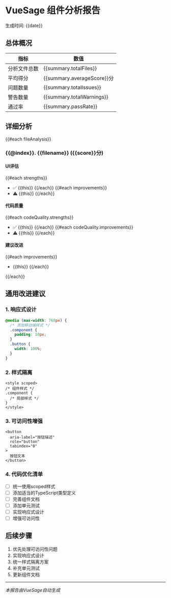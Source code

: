 # VueSage 组件分析报告

生成时间: {{date}}

## 总体概况

| 指标 | 数值 |
|------|------|
| 分析文件总数 | {{summary.totalFiles}} |
| 平均得分 | {{summary.averageScore}}分 |
| 问题数量 | {{summary.totalIssues}} |
| 警告数量 | {{summary.totalWarnings}} |
| 通过率 | {{summary.passRate}} |

## 详细分析

{{#each fileAnalysis}}
### {{@index}}. {{filename}} ({{score}}分)

#### UI评估
{{#each strengths}}
- ✅ {{this}}
{{/each}}
{{#each improvements}}
- ⚠️ {{this}}
{{/each}}

#### 代码质量
{{#each codeQuality.strengths}}
- ✅ {{this}}
{{/each}}
{{#each codeQuality.improvements}}
- ⚠️ {{this}}
{{/each}}

#### 建议改进
{{#each improvements}}
- {{this}}
{{/each}}

{{/each}}

## 通用改进建议

### 1. 响应式设计
```css
@media (max-width: 768px) {
  /* 添加移动端样式 */
  .component {
    padding: 10px;
  }
  .button {
    width: 100%;
  }
}
```

### 2. 样式隔离
```vue
<style scoped>
/* 组件样式 */
.component {
  /* 局部样式 */
}
</style>
```

### 3. 可访问性增强
```vue
<button 
  aria-label="按钮描述"
  role="button"
  tabindex="0"
>
  按钮文本
</button>
```

### 4. 代码优化清单

- [ ] 统一使用scoped样式
- [ ] 添加适当的TypeScript类型定义
- [ ] 完善组件文档
- [ ] 添加单元测试
- [ ] 实现响应式设计
- [ ] 增强可访问性

## 后续步骤

1. 优先处理可访问性问题
2. 实现响应式设计
3. 统一样式隔离方案
4. 补充单元测试
5. 更新组件文档

---
*本报告由VueSage自动生成* 